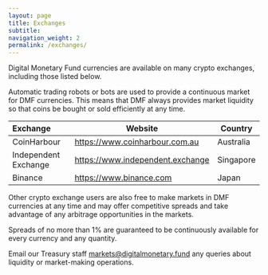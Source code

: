```yaml
---
layout: page
title: Exchanges
subtitle: 
navigation_weight: 2
permalink: /exchanges/
---
```


Digital Monetary Fund currencies are available on many crypto exchanges, including those listed below.

Automatic trading robots or bots are used to provide a continuous market for DMF currencies. This means that DMF always provides market liquidity so that coins be bought or sold efficiently at any time.<br />

| Exchange        | Website                             | Country    |
| :---------------|------------------------------------ |------------|
| CoinHarbour     | <a href="https://www.coinharbour.com.au">https://www.coinharbour.com.au</a> | Australia  |
| Independent Exchange     | <a href="https://www.independent.exchange">https://www.independent.exchange</a> | Singapore  |
| Binance         | <a href="https://www.binance.com">https://www.binance.com</a> | Japan |


Other crypto exchange users are also free to make markets in DMF currencies at any time and may offer competitive spreads and take advantage of any arbitrage opportunities in the markets.

Spreads of no more than 1% are guaranteed to be continuously available for every currency and any quantity.

Email our Treasury staff <a href="mailto: markets@digitalmonetary.fund">markets@digitalmonetary.fund</a> any queries about liquidity or market-making operations.

